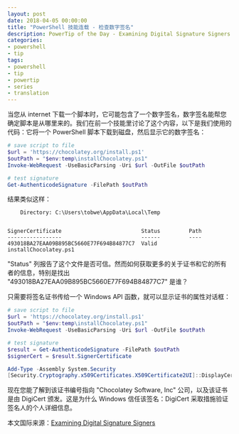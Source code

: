 ```yaml
---
layout: post
date: 2018-04-05 00:00:00
title: "PowerShell 技能连载 - 检查数字签名"
description: PowerTip of the Day - Examining Digital Signature Signers
categories:
- powershell
- tip
tags:
- powershell
- tip
- powertip
- series
- translation
---
```

当您从 internet 下载一个脚本时，它可能包含了一个数字签名，数字签名能帮您确定脚本是从哪里来的。我们在前一个技能里讨论了这个内容，以下是我们使用的代码：它将一个 PowerShell 脚本下载到磁盘，然后显示它的数字签名：

```powershell
# save script to file
$url = 'https://chocolatey.org/install.ps1'
$outPath = "$env:temp\installChocolatey.ps1"
Invoke-WebRequest -UseBasicParsing -Uri $url -OutFile $outPath

# test signature
Get-AuthenticodeSignature -FilePath $outPath
```

结果类似这样：

        Directory: C:\Users\tobwe\AppData\Local\Temp
    
    
    SignerCertificate                         Status         Path                       
    -----------------                         ------         ----                       
    493018BA27EAA09B895BC5660E77F694B84877C7  Valid          installChocolatey.ps1

"Status" 列报告了这个文件是否可信。然而如何获取更多的关于证书和它的所有者的信息，特别是找出 "493018BA27EAA09B895BC5660E77F694B84877C7" 是谁？

只需要将签名证书传给一个 Windows API 函数，就可以显示证书的属性对话框：

```powershell
# save script to file
$url = 'https://chocolatey.org/install.ps1'
$outPath = "$env:temp\installChocolatey.ps1"
Invoke-WebRequest -UseBasicParsing -Uri $url -OutFile $outPath

# test signature
$result = Get-AuthenticodeSignature -FilePath $outPath
$signerCert = $result.SignerCertificate

Add-Type -Assembly System.Security
[Security.Cryptography.x509Certificates.X509Certificate2UI]::DisplayCertificate($signerCert)
```

现在您能了解到该证书编号指向 "Chocolatey Software, Inc" 公司，以及该证书是由 DigiCert 颁发。这是为什么 Windows 信任该签名：DigiCert 采取措施验证签名人的个人详细信息。

<!--more-->
本文国际来源：[Examining Digital Signature Signers](http://community.idera.com/powershell/powertips/b/tips/posts/examining-digital-signature-signers)
